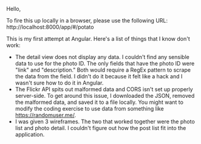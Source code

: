 Hello,

To fire this up locally in a browser, please use the following URL:
http://localhost:8000/app/#/potato

This is my first attempt at Angular. Here's a list of things that I know don't work:

* The detail view does not display any data. I couldn't find any sensible data to use for the photo ID. The only fields that have the photo ID were "link" and "description." Both would require a RegEx pattern to scrape the data from the field. I didn't do it because it felt like a hack and I wasn't sure how to do it in Angular.
* The Flickr API spits out malformed data and CORS isn't set up properly server-side. To get around this issue, I downloaded the JSON, removed the malformed data, and saved it to a file locally. You might want to modify the coding exercise to use data from something like https://randomuser.me/.
* I was given 3 wireframes. The two that worked together were the photo list and photo detail. I couldn't figure out how the post list fit into the application.

